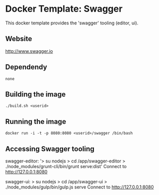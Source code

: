 # Docker Template: Swagger

This docker template provides the 'swagger' tooling (editor, ui).

## Website
http://www.swagger.io

## Dependendy
`none`

## Building the image
`./build.sh <userid>`

## Running the image
`docker run -i -t -p 8080:8080 <userid>/swagger /bin/bash`

## Accessing Swagger tooling
swagger-editor: 
    '> su nodejs
    > cd /app/swagger-editor
    > ./node_modules/grunt-cli/bin/grunt serve:dist'
    Connect to http://127.0.0.1:8080

swagger-ui: 
    > su nodejs
    > cd /app/swagger-ui
    > ./node_modules/gulp/bin/gulp.js serve
    Connect to http://127.0.0.1:8080
